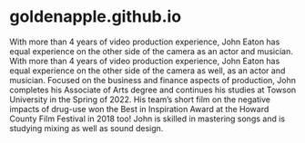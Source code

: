 # goldenapple.github.io
With more than 4 years of video production experience, John Eaton has equal experience on the other side of the camera as an actor and musician. ​With more than 4 years of video production experience, John Eaton has equal experience on the other side of the camera as well, as an actor and musician. Focused on the business and finance aspects of production, John completes his Associate of Arts degree and continues his studies at Towson University in the Spring of 2022. His team’s short film on the negative impacts of drug-use won the Best in Inspiration Award at the Howard County Film Festival in 2018 too! John is skilled in mastering songs and is studying mixing as well as sound design.
